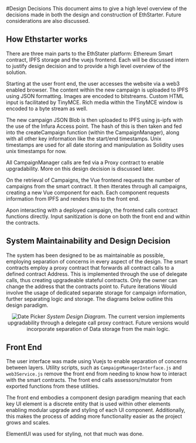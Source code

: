 #Design Decisions
This document aims to give a high level overview of the decisions made in both the design and construction of EthStarter. Future considerations are also discussed.

## How Ethstarter works
There are three main parts to the EthStater platform: Ethereum Smart contract, IPFS storage and the vuejs frontend. Each will be discussed intern to justify design decision and to provide a high level overview of the solution.

Starting at the user front end, the user accesses the website via a web3 enabled browser. The content within the new campaign is uploaded to IPFS using JSON formatting. Images are encoded to bitstreams. Custom HTML input is facilitated by TinyMCE. Rich media within the TinyMCE window is encoded to a byte stream as well. 

The new campaign JSON Blob is then uploaded to IPFS using js-ipfs with the use of the Infura Access point. The hash of this is then taken and fed into the createCampaign function (within the CampaignManager), along with all other key information like the start/end timestamps. Unix timestamps are used for all date storing and manipulation as Solidity uses unix timestamps for now.

All CampaignManager calls are fed via a Proxy contract to enable upgradability. More on this design decision is discussed later.

On the retrieval of Campaigns, the Vue frontend requests the number of campaigns from the smart contract. It then itterates through all campaigns, creating a new Vue component for each. Each component requests information from IPFS and renders this to the front end.

Apon interacting with a deployed campaign, the frontend calls contract functions directly. Input sanitization is done on both the front end and within the contracts.

## System Maintainability and Design Decision
The system has been designed to be as maintainable as possible, employing separation of concerns in every aspect of the design. The smart contracts employ a proxy contract that forwards all contract calls to a defined contract Address. This is implemented through the use of delegate calls, thus creating upgradeable stateful contracts. Only the owner can change the address that the contracts point to. Future iterations Would involve the usage of dedicated separate storage for campaign information, further separating logic and storage. The diagrams below outline this design paradigm.

<p align="center">
  <img src="https://github.com/SoIidarity/EthStarter/blob/master/img/SystemDiagram.png?raw=true" alt="Date Picker"/>
  <i>System Design Diagram</i>. The current version implements upgradability through a delegate call proxy contract. Future versions would incorporate separation of Data storage from the main logic.
  <br>
</p>


## Front End
The user interface was made using Vuejs to enable separation of concerns between layers. Utility scripts, such as `CampaignManagerInterface.js` and `web3Service.js` remove the front end from needing to know how to interact with the smart contracts. The front end calls assessors/mutator from exported functions from these utilities.

The front end embodies a component design paradigm meaning that each key UI element is a discrete entity that is used within other elements enabling modular upgrade and styling of each UI component. Additionally, this makes the process of adding more functionality easier as the project grows and scales.

ElementUI was used for styling, not that much was done. 